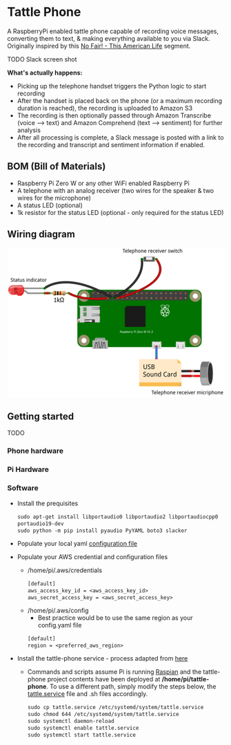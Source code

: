 # Tattle Phone
A RaspberryPi enabled tattle phone capable of recording voice messages, converting them to text, & making everything available to you via Slack. Originally inspired by this [No Fair! - This American Life](https://www.thisamericanlife.org/672/no-fair/prologue-2) segment.

TODO Slack screen shot

**What's actually happens:**
- Picking up the telephone handset triggers the Python logic to start recording
- After the handset is placed back on the phone (or a maximum recording duration is reached), the recording is uploaded to Amazon S3
- The recording is then optionally passed through Amazon Transcribe (voice --> text) and Amazon Comprehend (text --> sentiment) for further analysis
- After all processing is complete, a Slack message is posted with a link to the recording and transcript and sentiment information if enabled.

## BOM (Bill of Materials)
- Raspberry Pi Zero W or any other WiFi enabled Raspberry Pi
- A telephone with an analog receiver (two wires for the speaker & two wires for the microphone)
- A status LED (optional)
- 1k resistor for the status LED (optional - only required for the status LED)

## Wiring diagram
![Wiring diagram](/assets/Tattle_Phone_Circuit.png?raw=true)

## Getting started
TODO
### Phone hardware

### Pi Hardware

### Software

- Install the prequisites
  ```
  sudo apt-get install libportaudio0 libportaudio2 libportaudiocpp0 portaudio19-dev
  sudo python -m pip install pyaudio PyYAML boto3 slacker
  ```
- Populate your local yaml [configuration file](config.yaml)

- Populate your AWS credential and configuration files
  - /home/pi/.aws/credentials
    ```
    [default]
    aws_access_key_id = <aws_access_key_id>
    aws_secret_access_key = <aws_secret_access_key>
    ```  
  - /home/pi/.aws/config
    - Best practice would be to use the same region as your config.yaml file
    ```
    [default]
    region = <preferred_aws_region>
    ```
- Install the tattle-phone service - process adapted from [here](https://www.raspberrypi.org/forums/viewtopic.php?t=197513#p1247341)
  - Commands and scripts assume Pi is running [Raspian](https://www.raspberrypi.org/downloads/) and the tattle-phone project contents have been deployed at **/home/pi/tattle-phone**. To use a different path, simply modify the steps below, the [tattle.service](tattle.service) file and .sh files accordingly.
    ```
    sudo cp tattle.service /etc/systemd/system/tattle.service
    sudo chmod 644 /etc/systemd/system/tattle.service
    sudo systemctl daemon-reload
    sudo systemctl enable tattle.service
    sudo systemctl start tattle.service
    ```
